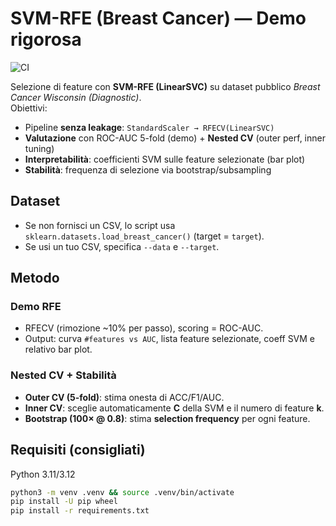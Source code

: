 # SVM-RFE (Breast Cancer) — Demo rigorosa

![CI](https://github.com/MAGuriguer/fs-rfe-demo/actions/workflows/run.yml/badge.svg)

Selezione di feature con **SVM-RFE (LinearSVC)** su dataset pubblico *Breast Cancer Wisconsin (Diagnostic)*.  
Obiettivi:
- Pipeline **senza leakage**: `StandardScaler → RFECV(LinearSVC)`
- **Valutazione** con ROC-AUC 5-fold (demo) + **Nested CV** (outer perf, inner tuning)
- **Interpretabilità**: coefficienti SVM sulle feature selezionate (bar plot)
- **Stabilità**: frequenza di selezione via bootstrap/subsampling

## Dataset
- Se non fornisci un CSV, lo script usa `sklearn.datasets.load_breast_cancer()` (target = `target`).
- Se usi un tuo CSV, specifica `--data` e `--target`.

## Metodo
### Demo RFE
- RFECV (rimozione ~10% per passo), scoring = ROC-AUC.
- Output: curva `#features vs AUC`, lista feature selezionate, coeff SVM e relativo bar plot.

### Nested CV + Stabilità
- **Outer CV (5-fold)**: stima onesta di ACC/F1/AUC.
- **Inner CV**: sceglie automaticamente **C** della SVM e il numero di feature **k**.
- **Bootstrap (100× @ 0.8)**: stima **selection frequency** per ogni feature.

## Requisiti (consigliati)
Python 3.11/3.12
```bash
python3 -m venv .venv && source .venv/bin/activate
pip install -U pip wheel
pip install -r requirements.txt

